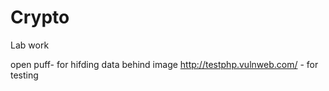 # Crypto

Lab work

open puff- for hifding data behind image
http://testphp.vulnweb.com/ - for testing

